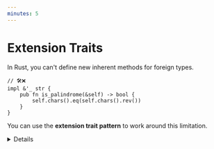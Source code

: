 ```yaml
---
minutes: 5
---
```


# Extension Traits

In Rust, you can't define new inherent methods for foreign types.

```rust,compile_fail
// 🛠️❌
impl &'_ str {
    pub fn is_palindrome(&self) -> bool {
        self.chars().eq(self.chars().rev())
    }
}
```

You can use the **extension trait pattern** to work around this limitation.

<details>

- Compile the example to show the compiler error that's emitted.

  Highlight how the compiler error message nudges you towards the extension
  trait pattern.

- Explain how many type-system restrictions in Rust aim to prevent _ambiguity_.

  If you were allowed to define new inherent methods on foreign types, there
  would need to be a mechanism to disambiguate between distinct inherent methods
  with the same name.

  In particular, adding a new inherent method to a library type could cause
  errors in downstream code if the name of the new method conflicts with an
  inherent method that's been defined in the consuming crate.

</details>
